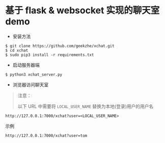 # 基于 flask & websocket 实现的聊天室 demo

* 安装方法

```
$ git clone https://github.com/geekzhe/xchat.git
$ cd xchat
$ sudo pip3 install -r requirements.txt
```

* 启动服务器端

```
$ python3 xchat_server.py
```

* 浏览器访问聊天室

> 注意：
>
> 以下 URL 中需要将 ```LOCAL_USER_NAME``` 替换为本地(登录)用户的用户名

```
http://127.0.0.1:7000/xchat?user=<LOCAL_USER_NAME>
```

示例

```
http://127.0.0.1:7000/xchat?user=tom
```
